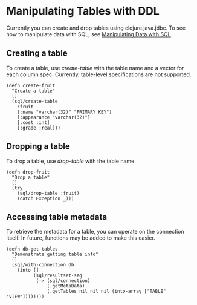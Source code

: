 # Manipulating Tables with DDL
Currently you can create and drop tables using clojure.java.jdbc. To see how to manipulate data with SQL, see [Manipulating Data with SQL](https://github.com/clojure/java.jdbc/blob/master/doc/clojure/java/jdbc/UsingSQL.md).
## Creating a table
To create a table, use *create-table* with the table name and a vector for each column spec. Currently, table-level specifications are not supported.

    (defn create-fruit
      "Create a table"
      []
      (sql/create-table
        :fruit
        [:name "varchar(32)" "PRIMARY KEY"]
        [:appearance "varchar(32)"]
        [:cost :int]
        [:grade :real]))

## Dropping a table
To drop a table, use *drop-table* with the table name.

    (defn drop-fruit
      "Drop a table"
      []
      (try
        (sql/drop-table :fruit)
        (catch Exception _)))

## Accessing table metadata
To retrieve the metadata for a table, you can operate on the connection itself. In future, functions may be added to make this easier.

    (defn db-get-tables
      "Demonstrate getting table info"
      []
      (sql/with-connection db
        (into []
              (sql/resultset-seq
               (-> (sql/connection)
                   (.getMetaData)
                   (.getTables nil nil nil (into-array ["TABLE" "VIEW"])))))))
